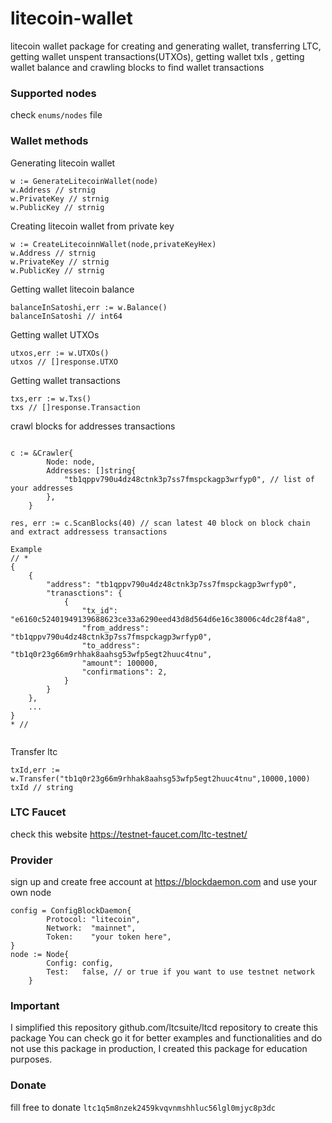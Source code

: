 # litecoin-wallet
litecoin wallet package for creating and generating wallet, transferring LTC, getting wallet unspent transactions(UTXOs), getting wallet txIs , getting wallet balance and crawling blocks to find wallet transactions
 
### Supported nodes
check `enums/nodes` file  

### Wallet methods

Generating litecoin wallet
```
w := GenerateLitecoinWallet(node)
w.Address // strnig 
w.PrivateKey // strnig 
w.PublicKey // strnig 
```

Creating litecoin wallet from private key
```
w := CreateLitecoinnWallet(node,privateKeyHex)
w.Address // strnig 
w.PrivateKey // strnig 
w.PublicKey // strnig 
```

Getting wallet litecoin balance
```
balanceInSatoshi,err := w.Balance()
balanceInSatoshi // int64
```

Getting wallet UTXOs
```
utxos,err := w.UTXOs()
utxos // []response.UTXO
```

Getting wallet transactions
```
txs,err := w.Txs()
txs // []response.Transaction
```

crawl blocks for addresses transactions
```

c := &Crawler{
		Node: node, 
		Addresses: []string{
			"tb1qppv790u4dz48ctnk3p7ss7fmspckagp3wrfyp0", // list of your addresses
		},
	}
	
res, err := c.ScanBlocks(40) // scan latest 40 block on block chain and extract addressess transactions 

Example 
// *
{
    {
        "address": "tb1qppv790u4dz48ctnk3p7ss7fmspckagp3wrfyp0",
        "tranasctions": {
            {
                "tx_id": "e6160c52401949139688623ce33a6290eed43d8d564d6e16c38006c4dc28f4a8",
                "from_address": "tb1qppv790u4dz48ctnk3p7ss7fmspckagp3wrfyp0",
                "to_address": "tb1q0r23g66m9rhhak8aahsg53wfp5egt2huuc4tnu",
                "amount": 100000,
                "confirmations": 2,
            }
        }
    },
    ...
}
* // 
	
```

Transfer ltc
```
txId,err := w.Transfer("tb1q0r23g66m9rhhak8aahsg53wfp5egt2huuc4tnu",10000,1000)
txId // string
```

### LTC Faucet
check this website https://testnet-faucet.com/ltc-testnet/

### Provider 
sign up and create free account at https://blockdaemon.com and use your own node  
```
config = ConfigBlockDaemon{
		Protocol: "litecoin",
		Network:  "mainnet",
		Token:    "your token here",
}
node := Node{
		Config: config,
		Test:   false, // or true if you want to use testnet network
	}
```
### Important
I simplified this repository github.com/ltcsuite/ltcd repository to create this package You can check go it for better examples and functionalities and do not use this package in production, I created this package for education purposes.


### Donate
fill free to donate `ltc1q5m8nzek2459kvqvnmshhluc56lgl0mjyc8p3dc`